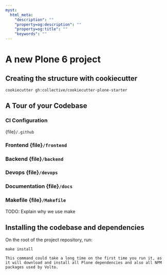 ```yaml
---
myst:
  html_meta:
    "description": ""
    "property=og:description": ""
    "property=og:title": ""
    "keywords": ""
---
```


# A new Plone 6 project

## Creating the structure with cookiecutter

```{code-block} shell
cookiecutter gh:collective/cookiecutter-plone-starter
```

## A Tour of your Codebase

### CI Configuration

{file}`/.github`

### Frontend {file}`/frontend`

### Backend {file}`/backend`

### Devops {file}`/devops`

### Documentation {file}`/docs`

### Makefile {file}`/Makefile`

TODO: Explain why we use make


## Installing the codebase and dependencies

On the root of the project repository, run:

```{code-base} shell
make install
```
```{note}
This command could take a long time on the first time you run it, as it will download and install all Plone dependencies and also all NPM packages used by Volto.
```